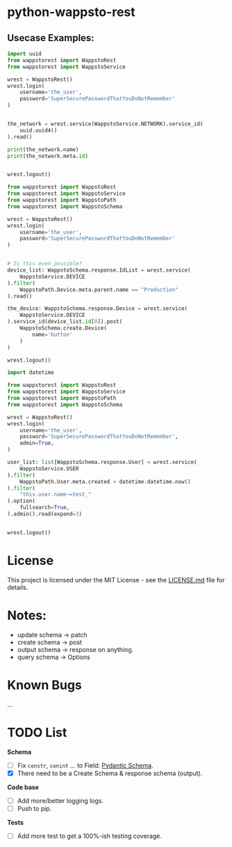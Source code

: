 python-wappsto-rest
===============================================================================






Usecase Examples:
-------------------------------------------------------------------------------

```python
import uuid
from wappstorest import WappstoRest
from wappstorest import WappstoService

wrest = WappstoRest()
wrest.login(
    username='the_user',
    password='SuperSecurePasswordThatYouDoNotRemember'
)


the_network = wrest.service(WappstoService.NETWORK).service_id(
    uuid.uuid4()
).read()

print(the_network.name)
print(the_network.meta.id)


wrest.logout()
```

```python
from wappstorest import WappstoRest
from wappstorest import WappstoService
from wappstorest import WappstoPath
from wappstorest import WappstoSchema

wrest = WappstoRest()
wrest.login(
    username='the_user',
    password='SuperSecurePasswordThatYouDoNotRemember'
)


# Is this even possible?
device_list: WappstoSchema.response.IdList = wrest.service(
    WappstoService.DEVICE
).filter(
    WappstoPath.Device.meta.parent.name == "Production"
).read()

the_device: WappstoSchema.response.Device = wrest.service(
    WappstoService.DEVICE
).service_id(device_list.id[0]).post(
    WappstoSchema.create.Device(
        name='button'
    )
)

wrest.logout()
```


```python
import datetime

from wappstorest import WappstoRest
from wappstorest import WappstoService
from wappstorest import WappstoPath
from wappstorest import WappstoSchema

wrest = WappstoRest()
wrest.login(
    username='the_user',
    password='SuperSecurePasswordThatYouDoNotRemember',
    admin=True,
)

user_list: list[WappstoSchema.response.User] = wrest.service(
    WappstoService.USER
).filter(
    WappstoPath.User.meta.created < datetime.datetime.now()
).filter(
    "this.user.name~=test_"
).option(
    fullsearch=True,
).admin().read(expand=3)


wrest.logout()
```

License
===============================================================================

This project is licensed under the MIT License - see the [LICENSE.md](LICENSE.md) file for details.


Notes:
===============================================================================
 * update schema -> patch
 * create schema -> post
 * output schema -> response on anything.
 * query schema -> Options


Known Bugs
===============================================================================
 ...


TODO List
===============================================================================
**Schema**
 * [ ] Fix `constr`, `conint` ... to Field: [Pydantic Schema](https://docs.pydantic.dev/usage/schema/).
 * [x] There need to be a Create Schema & response schema (output).

**Code base**
 * [ ] Add more/better logging logs.
 * [ ] Push to pip.

**Tests**
 * [ ] Add more test to get a 100%-ish testing coverage.
